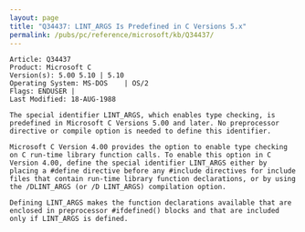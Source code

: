 ```yaml
---
layout: page
title: "Q34437: LINT_ARGS Is Predefined in C Versions 5.x"
permalink: /pubs/pc/reference/microsoft/kb/Q34437/
---
```


	Article: Q34437
	Product: Microsoft C
	Version(s): 5.00 5.10 | 5.10
	Operating System: MS-DOS    | OS/2
	Flags: ENDUSER |
	Last Modified: 18-AUG-1988
	
	The special identifier LINT_ARGS, which enables type checking, is
	predefined in Microsoft C Versions 5.00 and later. No preprocessor
	directive or compile option is needed to define this identifier.
	
	Microsoft C Version 4.00 provides the option to enable type checking
	on C run-time library function calls. To enable this option in C
	Version 4.00, define the special identifier LINT_ARGS either by
	placing a #define directive before any #include directives for include
	files that contain run-time library function declarations, or by using
	the /DLINT_ARGS (or /D LINT_ARGS) compilation option.
	
	Defining LINT_ARGS makes the function declarations available that are
	enclosed in preprocessor #ifdefined() blocks and that are included
	only if LINT_ARGS is defined.
